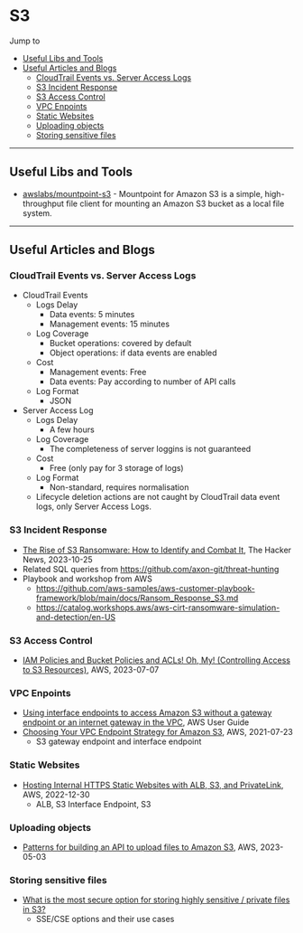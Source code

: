 # S3

Jump to
- [Useful Libs and Tools](#useful-libs-and-tools)
- [Useful Articles and Blogs](#useful-articles-and-blogs)
    - [CloudTrail Events vs. Server Access Logs](#cloudtrail-events-vs-server-access-logs)
    - [S3 Incident Response](#s3-incident-response)
    - [S3 Access Control](#s3-access-control)
    - [VPC Enpoints](#vpc-enpoints)
    - [Static Websites](#static-websites)
    - [Uploading objects](#uploading-objects)
    - [Storing sensitive files](#storing-sensitive-files)


---
## Useful Libs and Tools

- [awslabs/mountpoint-s3](https://github.com/awslabs/mountpoint-s3) - Mountpoint for Amazon S3 is a simple, high-throughput file client for mounting an Amazon S3 bucket as a local file system.


---
## Useful Articles and Blogs

### CloudTrail Events vs. Server Access Logs

- CloudTrail Events
    - Logs Delay
        - Data events: 5 minutes
        - Management events: 15 minutes
    - Log Coverage
        - Bucket operations: covered by default
        - Object operations: if data events are enabled
    - Cost
        - Management events: Free
        - Data events: Pay according to number of API calls
    - Log Format
        - JSON
- Server Access Log
    - Logs Delay
        - A few hours
    - Log Coverage
        - The completeness of server loggins is not guaranteed
    - Cost
        - Free (only pay for 3 storage of logs)
    - Log Format
        - Non-standard, requires normalisation
    - Lifecycle deletion actions are not caught by CloudTrail data event logs, only Server Access Logs.


### S3 Incident Response

- [The Rise of S3 Ransomware: How to Identify and Combat It](https://thehackernews.com/2023/10/the-rise-of-s3-ransomware-how-to.html), The Hacker News, 2023-10-25
- Related SQL queries from https://github.com/axon-git/threat-hunting
- Playbook and workshop from AWS
    - https://github.com/aws-samples/aws-customer-playbook-framework/blob/main/docs/Ransom_Response_S3.md
    - https://catalog.workshops.aws/aws-cirt-ransomware-simulation-and-detection/en-US


### S3 Access Control

- [IAM Policies and Bucket Policies and ACLs! Oh, My! (Controlling Access to S3 Resources)](https://aws.amazon.com/blogs/security/iam-policies-and-bucket-policies-and-acls-oh-my-controlling-access-to-s3-resources/), AWS, 2023-07-07


### VPC Enpoints
- [Using interface endpoints to access Amazon S3 without a gateway endpoint or an internet gateway in the VPC](https://docs.aws.amazon.com/AmazonS3/latest/userguide/privatelink-interface-endpoints.html#accessing-bucket-and-aps-from-interface-endpoints), AWS User Guide
- [Choosing Your VPC Endpoint Strategy for Amazon S3](https://aws.amazon.com/blogs/architecture/choosing-your-vpc-endpoint-strategy-for-amazon-s3/), AWS, 2021-07-23
    - S3 gateway endpoint and interface endpoint

### Static Websites
- [Hosting Internal HTTPS Static Websites with ALB, S3, and PrivateLink](https://aws.amazon.com/blogs/networking-and-content-delivery/hosting-internal-https-static-websites-with-alb-s3-and-privatelink/), AWS, 2022-12-30
    - ALB, S3 Interface Endpoint, S3


### Uploading objects
- [Patterns for building an API to upload files to Amazon S3](https://aws.amazon.com/blogs/compute/patterns-for-building-an-api-to-upload-files-to-amazon-s3/), AWS, 2023-05-03


### Storing sensitive files
- [What is the most secure option for storing highly sensitive / private files in S3?](https://stackoverflow.com/questions/70238041/what-is-the-most-secure-option-for-storing-highly-sensitive-private-files-in-s)
    - SSE/CSE options and their use cases
